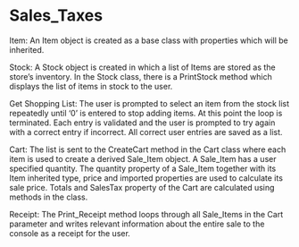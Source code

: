 # Sales_Taxes

Item:
An Item object is created as a base class with properties which will be inherited.

Stock:
A Stock object is created in which a list of Items are stored as the store’s inventory. In the Stock class, there is a PrintStock method which displays the list of items in stock to the user. 

Get Shopping List:
The user is prompted to select an item from the stock list repeatedly until ‘0’ is entered  to stop adding items. At this point the loop is terminated. Each entry is validated and the user is prompted to try again with a correct entry if incorrect. All correct user entries are saved as a list.

Cart:
The list is sent to the CreateCart method in the Cart class where each item is used to create a derived Sale_Item object. A Sale_Item has a user specified quantity. The quantity property of a Sale_Item together with its Item inherited type, price and imported properties are used to calculate its sale price. Totals and SalesTax property of the Cart are calculated  using methods in the class.

Receipt:
The Print_Receipt method loops through all Sale_Items in the Cart parameter and writes relevant information about the entire sale to the console as a receipt for the user.
